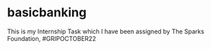 # basicbanking
This is my Internship Task which I have been assigned by The Sparks Foundation, #GRIPOCTOBER22
